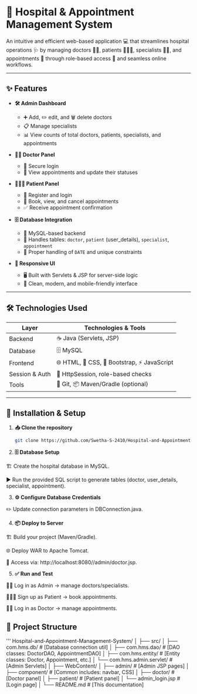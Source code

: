 # 🏥 Hospital & Appointment Management System  

An intuitive and efficient web-based application 💻 that streamlines hospital operations 🩺 by managing doctors 👨‍⚕️, patients 🧑‍🤝‍🧑, specialists 👩‍⚕️, and appointments 📅 through role-based access 🔐 and seamless online workflows.  

---

## ✨ Features

- **🛠️ Admin Dashboard**  
  - ➕ Add, ✏️ edit, and 🗑️ delete doctors  
  - 📋 Manage specialists  
  - 📊 View counts of total doctors, patients, specialists, and appointments  

- **👨‍⚕️ Doctor Panel**  
  - 🔐 Secure login  
  - 📅 View appointments and update their statuses  

- **🧑‍🤝‍🧑 Patient Panel**  
  - 📝 Register and login  
  - 📅 Book, view, and cancel appointments  
  - ✅ Receive appointment confirmation  

- **🗄️ Database Integration**  
  - 💾 MySQL-based backend  
  - 📌 Handles tables: `doctor`, `patient` (user_details), `specialist`, `appointment`  
  - 📅 Proper handling of `DATE` and unique constraints  

- **🎨 Responsive UI**  
  - 🖥️ Built with Servlets & JSP for server-side logic  
  - 📱 Clean, modern, and mobile-friendly interface  

---

## 🛠️ Technologies Used

| Layer          | Technologies & Tools           |
|----------------|--------------------------------|
| Backend        | ☕ Java (Servlets, JSP)         |
| Database       | 🗄️ MySQL                        |
| Frontend       | 🌐 HTML, 🎨 CSS, 🎯 Bootstrap, ⚡ JavaScript |
| Session & Auth | 🔐 HttpSession, role-based checks |
| Tools          | 🐙 Git, 📦 Maven/Gradle (optional)   |

---

## 🚀 Installation & Setup

1. **📥 Clone the repository**  
   ```bash
   git clone https://github.com/Swetha-S-2410/Hospital-and-Appointment-Management-System.git

2. **🗄️ Database Setup**

  🏗️ Create the hospital database in MySQL.

  ▶️ Run the provided SQL script to generate tables (doctor, user_details, specialist, appointment).

3. **⚙️ Configure Database Credentials**

  ✏️ Update connection parameters in DBConnection.java.

4. **📦 Deploy to Server**

  🏗️ Build your project (Maven/Gradle).

  🌐 Deploy WAR to Apache Tomcat.

  🔗 Access via: http://localhost:8080/<context>/admin/doctor.jsp.

5. **✅ Run and Test**

  👨‍💼 Log in as Admin → manage doctors/specialists.

  🧑‍🤝‍🧑 Sign up as Patient → book appointments.

  👨‍⚕️ Log in as Doctor → manage appointments.

## 📂 Project Structure

'''
Hospital-and-Appointment-Management-System/
│
├── src/
│ ├── com.hms.db/ # [Database connection util]
│ ├── com.hms.dao/ # [DAO classes: DoctorDAO, AppointmentDAO]
│ ├── com.hms.entity/ # [Entity classes: Doctor, Appointment, etc.]
│ └── com.hms.admin.servlet/ # [Admin Servlets]
│
├── WebContent/
│ ├── admin/ # [Admin JSP pages]
│ ├── component/ # [Common includes: navbar, CSS]
│ ├── doctor/ # [Doctor panel]
│ ├── patient/ # [Patient panel]
│ └── admin_login.jsp # [Login page]
│
└── README.md # [This documentation]
